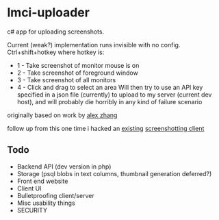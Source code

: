 lmci-uploader
==============

c# app for uploading screenshots.

Current (weak?) implementation runs invisible with no config. Ctrl+shift+hotkey where hotkey is:
* 1 - Take screenshot of monitor mouse is on
* 2 - Take screenshot of foreground window
* 3 - Take screenshot of all monitors
* 4 - Click and drag to select an area
Will then try to use an API key specified in a json file (currently) to upload to my server (current dev host), and will probably die horribly in any kind of failure scenario

originally based on work by [alex zhang](https://github.com/Zhangerr)

follow up from this one time i hacked an [existing](https://github.com/aevv/aevv_puush) [screenshotting client](https://github.com/aevv/puush_server)

Todo
----

* Backend API (dev version in php)
* Storage (psql blobs in text columns, thumbnail generation deferred?)
* Front end website
* Client UI
* Bulletproofing client/server
* Misc usability things
* SECURITY
